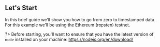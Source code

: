 ## Let's Start
In this brief guide we'll show you how to go from zero to timestamped data. For this example we'll be using the Ethereum (ropsten) testnet.

?> Before starting, you'll want to ensure that you have the latest version of `node` installed on your machine: https://nodejs.org/en/download/ 
